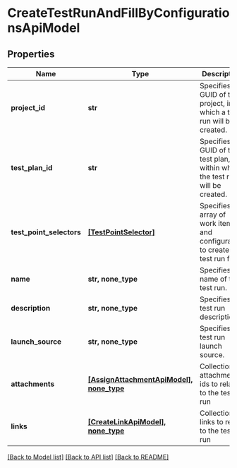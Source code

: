 # CreateTestRunAndFillByConfigurationsApiModel


## Properties
Name | Type | Description | Notes
------------ | ------------- | ------------- | -------------
**project_id** | **str** | Specifies the GUID of the project, in which a test run will be created. | 
**test_plan_id** | **str** | Specifies the GUID of the test plan, within which the test run will be created. | 
**test_point_selectors** | [**[TestPointSelector]**](TestPointSelector.md) | Specifies an array of work items and configuration to create a test run for. | 
**name** | **str, none_type** | Specifies the name of the test run. | [optional] 
**description** | **str, none_type** | Specifies the test run description. | [optional] 
**launch_source** | **str, none_type** | Specifies the test run launch source. | [optional] 
**attachments** | [**[AssignAttachmentApiModel], none_type**](AssignAttachmentApiModel.md) | Collection of attachment ids to relate to the test run | [optional] 
**links** | [**[CreateLinkApiModel], none_type**](CreateLinkApiModel.md) | Collection of links to relate to the test run | [optional] 

[[Back to Model list]](../README.md#documentation-for-models) [[Back to API list]](../README.md#documentation-for-api-endpoints) [[Back to README]](../README.md)


